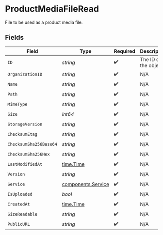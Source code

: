 # ProductMediaFileRead

File to be used as a product media file.


## Fields

| Field                                                    | Type                                                     | Required                                                 | Description                                              |
| -------------------------------------------------------- | -------------------------------------------------------- | -------------------------------------------------------- | -------------------------------------------------------- |
| `ID`                                                     | *string*                                                 | :heavy_check_mark:                                       | The ID of the object.                                    |
| `OrganizationID`                                         | *string*                                                 | :heavy_check_mark:                                       | N/A                                                      |
| `Name`                                                   | *string*                                                 | :heavy_check_mark:                                       | N/A                                                      |
| `Path`                                                   | *string*                                                 | :heavy_check_mark:                                       | N/A                                                      |
| `MimeType`                                               | *string*                                                 | :heavy_check_mark:                                       | N/A                                                      |
| `Size`                                                   | *int64*                                                  | :heavy_check_mark:                                       | N/A                                                      |
| `StorageVersion`                                         | *string*                                                 | :heavy_check_mark:                                       | N/A                                                      |
| `ChecksumEtag`                                           | *string*                                                 | :heavy_check_mark:                                       | N/A                                                      |
| `ChecksumSha256Base64`                                   | *string*                                                 | :heavy_check_mark:                                       | N/A                                                      |
| `ChecksumSha256Hex`                                      | *string*                                                 | :heavy_check_mark:                                       | N/A                                                      |
| `LastModifiedAt`                                         | [time.Time](https://pkg.go.dev/time#Time)                | :heavy_check_mark:                                       | N/A                                                      |
| `Version`                                                | *string*                                                 | :heavy_check_mark:                                       | N/A                                                      |
| `Service`                                                | [components.Service](../../models/components/service.md) | :heavy_check_mark:                                       | N/A                                                      |
| `IsUploaded`                                             | *bool*                                                   | :heavy_check_mark:                                       | N/A                                                      |
| `CreatedAt`                                              | [time.Time](https://pkg.go.dev/time#Time)                | :heavy_check_mark:                                       | N/A                                                      |
| `SizeReadable`                                           | *string*                                                 | :heavy_check_mark:                                       | N/A                                                      |
| `PublicURL`                                              | *string*                                                 | :heavy_check_mark:                                       | N/A                                                      |
